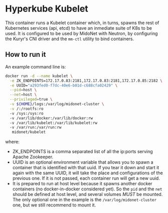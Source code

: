 # Hyperkube Kubelet

This container runs a Kubelet container which, in turns, spawns the rest of
Kubernetes services (api, etcd) to have an inmediate suite of K8s to be used.
It is configured to be used by MidoNet with Neutron, by configuring the Kuryr's
CNI driver and the `mm-ctl` utility to bind containers.

## How to run it

An example command line is:

```bash
docker run -d --name kubelet \
  -e ZK_ENDPOINTS=172.17.0.83:2181,172.17.0.83:2181,172.17.0.85:2182 \
  -e UUID="a293fed0-f7dc-40e6-b01d-c688cfa02429" \
  --pid=host \
  --net=host \
  --privileged=true \
  -v ${HOME}/logs:/var/log/midonet-cluster \
  -v /:/rootfs:ro
  -v /sys:/sys:ro
  -v /var/lib/docker:/var/lib/docker:rw
  -v /var/lib/kubelet:/var/lib/kubelet:rw
  -v /var/run:/var/run:rw
   midonet/kubelet
```

where:

* ZK\_ENDPOINTS is a comma separated list of all the ip:ports serving
  Apache Zookeeper.
* UUID is an optional environment variable that allows you to spawn a container
  that is identified with that uuid. If you tear it down and start it again
  with the same UUID, it will take the place and configurations of the previous
  one. If it is not passed, each container run will get a new uuid.
* It is prepared to run at host level because it spawns another docker
  containers (no docker-in-docker considered yet). So the `pid` and the `net`
  should be defined at host level, and several volumes *MUST* be mounted. The only
  optional one in the example is the `/var/log/midonet-cluster` one, but we still
  recommend to mount it.
